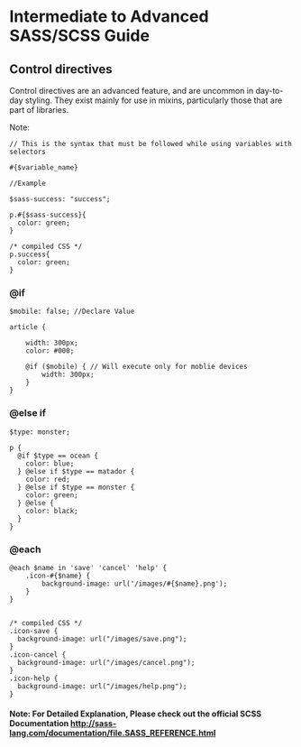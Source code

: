 # Intermediate to Advanced SASS/SCSS Guide

## Control directives

Control directives are an advanced feature, and are uncommon in day-to-day styling. They exist mainly for use in mixins, particularly those that are part of libraries.

Note:  
```
// This is the syntax that must be followed while using variables with selectors

#{$variable_name}

//Example

$sass-success: "success";

p.#{$sass-success}{
  color: green;
}

/* compiled CSS */
p.success{
  color: green;
}

```
### @if

```
$mobile: false; //Declare Value

article {

    width: 300px;
    color: #000;
    
    @if ($mobile) { // Will execute only for moblie devices
        width: 300px;
    }
}

```
### @else if

```
$type: monster;

p {
  @if $type == ocean {
    color: blue;
  } @else if $type == matador {
    color: red;
  } @else if $type == monster {
    color: green;
  } @else {
    color: black;
  }
}

```

### @each

```
@each $name in 'save' 'cancel' 'help' {
    .icon-#{$name} {
        background-image: url('/images/#{$name}.png');
    }
}


/* compiled CSS */
.icon-save {
  background-image: url("/images/save.png");
}
.icon-cancel {
  background-image: url("/images/cancel.png");
}
.icon-help {
  background-image: url("/images/help.png");
}

```
#### Note: For Detailed Explanation, Please check out the official SCSS Documentation http://sass-lang.com/documentation/file.SASS_REFERENCE.html
